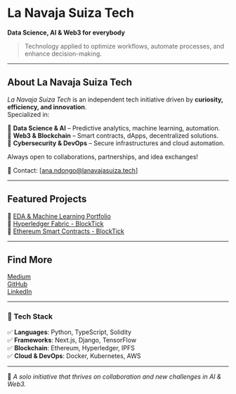 # La Navaja Suiza Tech  

**Data Science, AI & Web3 for everybody**  

> Technology applied to optimize workflows, automate processes, and enhance decision-making.  

---

## About La Navaja Suiza Tech  

*La Navaja Suiza Tech* is an independent tech initiative driven by **curiosity, efficiency, and innovation**.  
Specialized in:  

🔹 **Data Science & AI** – Predictive analytics, machine learning, automation.  
🔹 **Web3 & Blockchain** – Smart contracts, dApps, decentralized solutions.  
🔹 **Cybersecurity & DevOps** – Secure infrastructures and cloud automation.  

Always open to collaborations, partnerships, and idea exchanges!  

📩 Contact: [ana.ndongo@lanavajasuiza.tech]

---

## Featured Projects  

🔹 [EDA & Machine Learning Portfolio](https://github.com/lanavajasuiza-tech/EDA_ML_PROJECTS)  
🔹 [Hyperledger Fabric - BlockTick](https://github.com/lanavajasuiza-tech/Hyperledger_Fabric_BlockTick)  
🔹 [Ethereum Smart Contracts - BlockTick](https://github.com/lanavajasuiza-tech/Ethereum-BlockTick)  

---

## Find More  

 [Medium](https://medium.com/lanavajasuiza-tech)  
 [GitHub](https://github.com/lanavajasuiza-tech)  
 [LinkedIn](https://www.linkedin.com/company/la-navaja-suiza-tech)  

---

### 🔧 Tech Stack  

✅ **Languages**: Python, TypeScript, Solidity  
✅ **Frameworks**: Next.js, Django, TensorFlow  
✅ **Blockchain**: Ethereum, Hyperledger, IPFS  
✅ **Cloud & DevOps**: Docker, Kubernetes, AWS  

---

📌 *A solo initiative that thrives on collaboration and new challenges in AI & Web3.*  
